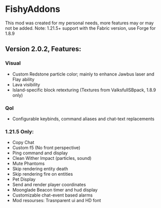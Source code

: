 # FishyAddons

This mod was created for my personal needs, more features may or may not be added.
Note: 1.21.5+ support with the Fabric version, use Forge for 1.8.9

## **Version 2.0.2, Features:**

### Visual
- Custom Redstone particle color; mainly to enhance Jawbus laser and Flay ability
- Lava visibility
- Island-specific block retexturing (Textures from ValksfullSBpack, 1.8.9 only)

### Qol
- Configurable keybinds, command aliases and chat-text replacements

### 1.21.5 Only:
- Copy Chat
- Custom f5 (No front perspective)
- Ping command and display
- Clean Wither Impact (particles, sound)
- Mute Phantoms
- Skip rendering entity death
- Skip rendering fire on entities
- Pet Display
- Send and render player coordinates
- Moonglade Beacon timer and hud display
- Customizable chat-event based alarms
- Mod resourses: Trasnparent ui and HD font
